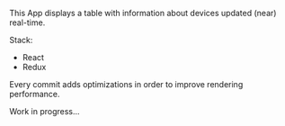 This App displays a table with information about devices updated (near) real-time.

Stack:

- React
- Redux

Every commit adds optimizations in order to improve rendering performance.

Work in progress...